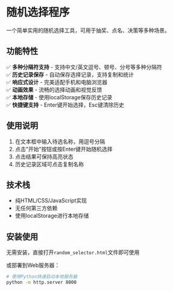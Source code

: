 # 随机选择程序

一个简单实用的随机选择工具，可用于抽奖、点名、决策等多种场景。

## 功能特性

✅ **多种分隔符支持** - 支持中文/英文逗号、顿号、分号等多种分隔符  
✅ **历史记录保存** - 自动保存选择记录，支持复制和统计  
✅ **响应式设计** - 完美适配手机和电脑浏览器  
✅ **动画效果** - 流畅的选择动画和视觉反馈  
✅ **本地存储** - 使用localStorage保存历史记录  
✅ **快捷键支持** - Enter键开始选择，Esc键清除历史  

## 使用说明

1. 在文本框中输入待选名称，用逗号分隔
2. 点击"开始"按钮或按Enter键开始随机选择
3. 点击结果可保持高亮状态
4. 历史记录区域可点击复制名称

## 技术栈

- 纯HTML/CSS/JavaScript实现
- 无任何第三方依赖
- 使用localStorage进行本地存储

## 安装使用

无需安装，直接打开`random_selector.html`文件即可使用

或部署到Web服务器：
```bash
# 使用Python快速启动本地服务器
python -m http.server 8000
